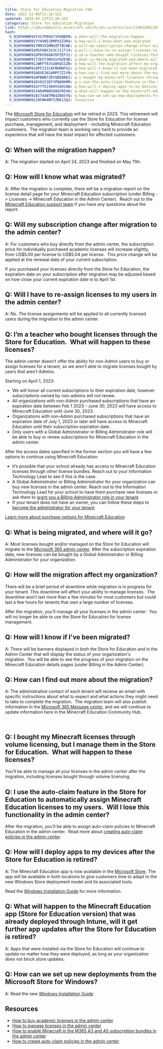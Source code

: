 ```yaml
---
title: Store for Education Migration FAQ
date: 2022-12-06T23:16:52Z
updated: 2024-05-22T23:26:34Z
categories: Store for Education Migration
link: https://educommunity.minecraft.net/hc/en-us/articles/11402396218900-Store-for-Education-Migration-FAQ
hash:
  h_01HYH9WR91FVS7P09471FKBBXN: q-when-will-the-migration-happen
  h_01HYH9WR91YY4VN51RMPXSZ3R4: q-how-will-i-know-what-was-migrated
  h_01HYH9WR91YRMJX5MRHZFTBCWD: q-will-my-subscription-change-after-migration-to-the-admin-center
  h_01HYH9WR91M5FKBX3V3CJ11TJ4: q-will-i-have-to-re-assign-licenses-to-my-users-in-the-admin-center
  h_01HYH9WR918PKFD68AYDPZEF31: q-im-a-teacher-who-bought-licenses-through-the-store-for-education-what-will-happen-to-these-licenses
  h_01HYH9WR91TZEV73N5GSYHZE9D: q-what-is-being-migrated-and-where-will-it-go
  h_01HYH9WR91JWKFT0JS48KQCGZN: q-how-will-the-migration-affect-my-organization
  h_01HYH9WR918PF231CAFBHRWFG2: q-how-will-i-know-if-ive-been-migrated
  h_01HYH9WR91N8XE2N1AMPFZZ1YN: q-how-can-i-find-out-more-about-the-migration
  h_01HYH9WR91WPBWN7ZDYQBD8REZ: q-i-bought-my-minecraft-licenses-through-volume-licensing-but-i-manage-them-in-the-store-for-education-what-will-happen-to-these-licenses
  h_01HYH9WR91DV0153EFYPB80KMM: q-i-use-the-auto-claim-feature-in-the-store-for-education-to-automatically-assign-minecraft-education-licenses-to-my-users-will-i-lose-this-functionality-in-the-admin-center
  h_01HYH9WR91GY7T52S6HVSA916W: q-how-will-i-deploy-apps-to-my-devices-after-the-store-for-education-is-retired
  h_01HYH9WR91SAR4M8N500GFR5X6: q-what-will-happen-to-the-minecraft-education-app-store-for-education-version-that-was-already-deployed-through-intune-will-it-get-further-app-updates-after-the-store-for-education-is-retired
  h_01HYH9WR91027448TMB4ZN45YQ: q-how-can-we-set-up-new-deployments-from-the-microsoft-store-for-windows
  h_01HYH9WR9139FWH4MFVZRK13Q2: resources
---
```


The [Microsoft Store for Education](https://educationstore.microsoft.com/) will be retired in 2023. This retirement will impact customers who currently use the Store for Education for license purchase, management, and deployment - including Minecraft Education customers.  The migration team is working very hard to provide an experience that will have the least impact for affected customers.   

## Q: When will the migration happen?

A: The migration started on April 24, 2023 and finished on May 11th.

## Q: How will I know what was migrated?

A: After the migration is complete, there will be a migration report on the license detail page for your Minecraft Education subscription (under Billing -\> Licenses -\> Minecraft Education in the Admin Center).  Reach out to the [Minecraft Education support team](https://aka.ms/MEE_New_Request) if you have any questions about the report.

## Q: Will my subscription change after migration to the admin center?

A: For customers who buy directly from the admin center, the subscription price for individually purchased academic licenses will increase slightly, from US\$5.00 per license to US\$5.04 per license.  This price change will be applied at the renewal date of your current subscription. 

If you purchased your licenses directly from the Store for Education, the expiration date on your subscription after migration may be adjusted based on how close your current expiration date is to April 1st.

## Q: Will I have to re-assign licenses to my users in the admin center?

A: No. The license assignments will be applied to all currently licensed users during the migration to the admin center.  

## Q: I’m a teacher who bought licenses through the Store for Education.  What will happen to these licenses?

The admin center doesn’t offer the ability for non-Admin users to buy or assign licenses for a tenant, so we aren’t able to migrate licenses bought by users that aren’t Admins.

Starting on April 1, 2023:

- We will honor all current subscriptions to their expiration date, however subscriptions owned by non-admins will not renew.
- All organizations with non-Admin purchased subscriptions that have an expiration date between Feb 1 2023 - June 30, 2023 will have access to Minecraft Education until June 30, 2023.
- Organizations with non-Admin purchased subscriptions that have an expiration date of July 1, 2023 or later will have access to Minecraft Education until their subscription expiration date.
- Only users with a Global Administrator or Billing Administrator role will be able to buy or renew subscriptions for Minecraft Education in the admin center. 

After the access dates specified in the former section you will have a few options to continue using Minecraft Education:

- It’s possible that your school already has access to Minecraft Education licenses through other license bundles. Reach out to your Information Technology Lead to see if this is the case.
- A Global Administrator or Billing Administrator for your organization can buy new licenses in the admin center. Reach out to the Information Technology Lead for your school to have them purchase new licenses or ask them to [grant you a Billing Administrator role in your tenant](https://learn.microsoft.com/en-us/microsoft-365/admin/add-users/assign-admin-roles?view=o365-worldwide).
- If your tenant does not have an owner, you can follow these steps to [become the administrator for your tenant](https://learn.microsoft.com/en-us/microsoft-365/education/deploy/becoming-an-admin-in-office-365-education?redirectSourcePath=%252fen-us%252farticle%252fbecome-an-admin-in-office-365-education-22d6591b-a5af-41f9-bc86-52f62e7aa400).

[Learn more about purchase options for Minecraft Education](../Purchase-Licenses/Purchasing-Options-for-Minecraft-Education-Licenses.md)

## Q: What is being migrated, and where will it go?

A: Most licenses bought and/or managed on the Store for Education will migrate to the [Microsoft 365 admin center](https://admin.microsoft.com/). After the subscription expiration date, new licenses can be bought by a Global Administrator or Billing Administrator for your organization.

## Q: How will the migration affect my organization?

There will be a brief period of downtime while migration is in progress for your tenant. This downtime will affect your ability to manage licenses.  The downtime won’t last more than a few minutes for most customers but could last a few hours for tenants that own a large number of licenses.

After the migration, you’ll manage all your licenses in the admin center.  You will no longer be able to use the Store for Education for license management.

## Q: How will I know if I've been migrated?

A: There will be banners displayed in both the Store for Education and in the Admin Center that will display the status of your organization's migration.  You will be able to see the progress of your migration on the Minecraft Education details pages (under Billing in the Admin Center). 

## Q: How can I find out more about the migration?

A: The administrative contact of each tenant will receive an email with specific instructions about what to expect and what actions they might need to take to complete the migration.  The migration team will also publish information in the [Microsoft 365 Message center](https://learn.microsoft.com/en-us/microsoft-365/admin/manage/message-center?view=o365-worldwide), and we will continue to update information here in the Minecraft Education Community Hub.

 

## Q: I bought my Minecraft licenses through volume licensing, but I manage them in the Store for Education.  What will happen to these licenses?

You’ll be able to manage all your licenses in the admin center after the migration, including licenses bought through volume licensing.

## Q: I use the auto-claim feature in the Store for Education to automatically assign Minecraft Education licenses to my users.  Will I lose this functionality in the admin center?

After the migration, you’ll be able to assign auto-claim policies to Minecraft Education in the admin center.  Read more about [creating auto-claim policies in the admin center](https://learn.microsoft.com/microsoft-365/commerce/licenses/manage-auto-claim-policies?view=o365-worldwide).

## Q: How will I deploy apps to my devices after the Store for Education is retired?

A: The Minecraft Education app is now available in the [Microsoft Store](https://techcommunity.microsoft.com/t5/windows-it-pro-blog/evolving-the-microsoft-store-for-business-and-education/ba-p/2569423). The app will be available in both locations to give customers time to adapt to the new Windows Store deployment model and its associated tools.

Read the [Windows Installation Guide](../Installation/Windows-Installation-Guide.md) for more information.

## Q: What will happen to the Minecraft Education app (Store for Education version) that was already deployed through Intune, will it get further app updates after the Store for Education is retired?

A: Apps that were installed via the Store for Education will continue to update no matter how they were deployed, as long as your organization does not block store updates.

## Q: How can we set up new deployments from the Microsoft Store for Windows?

A: Read the new [Windows Installation Guide](../Installation/Windows-Installation-Guide.md) 

## Resources

- [How to buy academic licenses in the admin center](../Purchase-Licenses/Purchase-Academic-Licenses-Directly.md)
- [How to manage licenses in the admin center](https://learn.microsoft.com/en-us/microsoft-365/admin/manage/assign-licenses-to-users?view=o365-worldwide)
- [How to enable Minecraft in the M365 A3 and A5 subscription bundles in the admin center](../Administration-and-License-Management/Manage-Licenses-in-the-Admin-Center.md)
- [How to create auto-claim policies in the admin center](https://learn.microsoft.com/en-us/microsoft-365/commerce/licenses/manage-auto-claim-policies?view=o365-worldwide)
